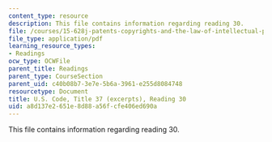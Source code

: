 ```yaml
---
content_type: resource
description: This file contains information regarding reading 30.
file: /courses/15-628j-patents-copyrights-and-the-law-of-intellectual-property-spring-2013/a8d137e2651e8d88a56fcfe406ed690a_MIT15_628JS13_read30.pdf
file_type: application/pdf
learning_resource_types:
- Readings
ocw_type: OCWFile
parent_title: Readings
parent_type: CourseSection
parent_uid: c40b08b7-3e7e-5b6a-3961-e255d8084748
resourcetype: Document
title: U.S. Code, Title 37 (excerpts), Reading 30
uid: a8d137e2-651e-8d88-a56f-cfe406ed690a
---
```

This file contains information regarding reading 30.

